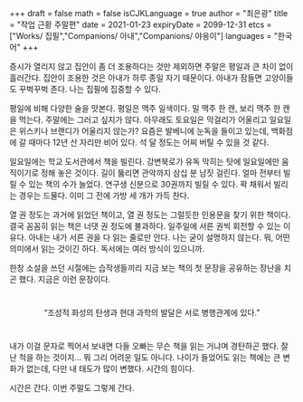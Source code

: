 +++
draft = false
math = false
isCJKLanguage = true
author = "최은광"
title = "작업 근황 주말편"
date = 2021-01-23
expiryDate = 2099-12-31
etcs = ["Works/ 집필","Companions/ 아내","Companions/ 야옹이"]
languages = "한국어"
+++

증시가 열리지 않고 집안이 좀 더 조용하다는 것만 제외하면 주말은 평일과 큰 차이 없이 흘러간다. 집안이 조용한 것은 아내가 하루 종일 자기 때문이다. 아내가 잠들면 고양이들도 꾸벅꾸벅 존다. 나는 집필에 집중할 수 있다.

평일에 비해 다양한 술을 맛본다. 평일은 맥주 일색이다. 밀 맥주 한 캔, 보리 맥주 한 캔을 먹는다. 주말에는 그러고 싶지가 않다. 아무래도 토요일은 막걸리가 어울리고 일요일은 위스키나 브랜디가 어울리지 않는가? 요즘은 발베니에 눈독을 들이고 있는데, 백화점에 갈 때마다 12년 산 자리만 비어 있다. 석 달 정도는 어찌 버틸 수 있을 것 같다.

일요일에는 학교 도서관에서 책을 빌린다. 강변북로가 유독 막히는 탓에 일요일에만 움직이기로 정해 놓은 것이다. 길이 뚫리면 관악까지 삼십 분 남짓 걸린다. 얼마 전부터 빌릴 수 있는 책의 수가 늘었다. 연구생 신분으로 30권까지 빌릴 수 있다. 꽉 채워서 빌리는 경우는 드물다. 이미 그 전에 가방 세 개가 가득 찬다.

열 권 정도는 과거에 읽었던 책이고, 열 권 정도는 그럴듯한 인용문을 찾기 위한 책이다. 결국 꼼꼼히 읽는 책은 너댓 권 정도에 불과하다. 일주일에 서른 권씩 회전할 수 있는 이유다. 아내는 내가 서른 권을 다 읽는 줄로만 안다. 나는 굳이 설명하지 않는다. 뭐, 어떤 의미에서 읽는 것이긴 하다. 독서에는 여러 방식이 있으니까.

한창 소설을 쓰던 시절에는 습작생들끼리 지금 보는 책의 첫 문장을 공유하는 장난을 치곤 했다. 지금은 이런 문장이다. 

#

<center>“조성적 화성의 탄생과 현대 과학의 발달은 서로 병행관계에 있다.”</center>

#

내가 이걸 문자로 찍어서 보내면 다들 오빠는 무슨 책을 읽는 거냐며 경탄하곤 했다. 잘난 척을 하는 것이지... 뭐 그리 어려운 일도 아니다. 나이가 들었어도 읽는 책에는 큰 변화가 없는데, 다만 내 태도가 많이 변했다. 시간의 힘이다. 

시간은 간다. 이번 주말도 그렇게 간다. 